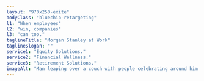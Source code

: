 ```yaml
---
layout: "970x250-exite"
bodyClass: "bluechip-retargeting"
l1: "When employees"
l2: "win, companies"
l3: "can too."
taglineTitle: "Morgan Stanley at Work"
taglineSlogan: ""
service1: "Equity Solutions."
service2: "Financial Wellness."
service3: "Retirement Solutions."
imageAlt: "Man leaping over a couch with people celebrating around him in a corporate office."
---
```

 